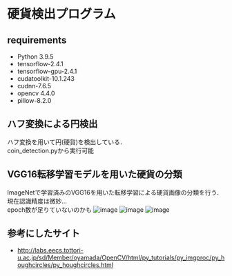 # 硬貨検出プログラム

## requirements 
- Python 3.9.5
- tensorflow-2.4.1
- tensorflow-gpu-2.4.1
- cudatoolkit-10.1.243
- cudnn-7.6.5
- opencv 4.4.0
- pillow-8.2.0

## ハフ変換による円検出
ハフ変換を用いて円(硬貨)を検出している．  
coin_detection.pyから実行可能

## VGG16転移学習モデルを用いた硬貨の分類
ImageNetで学習済みのVGG16を用いた転移学習による硬貨画像の分類を行う．  
現在認識精度は微妙…  
epoch数が足りていないのかも
![image](https://user-images.githubusercontent.com/29078336/121788691-45ef9300-cc0a-11eb-90a3-53714207e2ec.png)
![image](https://user-images.githubusercontent.com/29078336/121788692-4ee06480-cc0a-11eb-97f1-26dcc77df919.png)
![image](https://user-images.githubusercontent.com/29078336/121788696-556edc00-cc0a-11eb-84d0-5d87195ac8a2.png)


## 参考にしたサイト
- http://labs.eecs.tottori-u.ac.jp/sd/Member/oyamada/OpenCV/html/py_tutorials/py_imgproc/py_houghcircles/py_houghcircles.html
